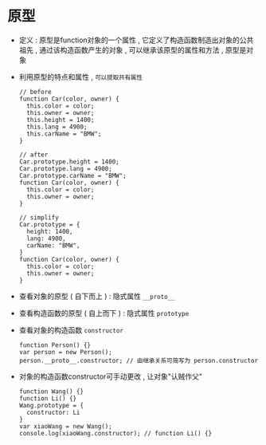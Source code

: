 # 原型

- 定义 : 原型是function对象的一个属性 , 它定义了构造函数制造出对象的公共祖先 , 通过该构造函数产生的对象 , 可以继承该原型的属性和方法 , 原型是对象

- 利用原型的特点和属性 , ```可以提取共有属性```

  ```
  // before
  function Car(color, owner) {
    this.color = color;
    this.owner = owner;
    this.height = 1400;
    this.lang = 4900;
    this.carName = "BMW";
  }

  // after
  Car.prototype.height = 1400;
  Car.prototype.lang = 4900;
  Car.prototype.carName = "BMW";
  function Car(color, owner) {
    this.color = color;
    this.owner = owner;
  }

  // simplify
  Car.prototype = {
    height: 1400,
    lang: 4900,
    carName: "BMW",
  }
  function Car(color, owner) {
    this.color = color;
    this.owner = owner;
  }
  ```

- 查看对象的原型 ( 自下而上 ) : 隐式属性 ```__proto__```

- 查看构造函数的原型 ( 自上而下 ) : 隐式属性 ```prototype```

- 查看对象的构造函数 ```constructor```

  ```
  function Person() {}
  var person = new Person();
  person.__proto__.constructor; // 由继承关系可简写为 person.constructor
  ```

- 对象的构造函数constructor可手动更改 , 让对象"认贼作父"

  ```
  function Wang() {}
  function Li() {}
  Wang.prototype = {
    constructor: Li
  }
  var xiaoWang = new Wang();
  console.log(xiaoWang.constructor); // function Li() {}
  ```
